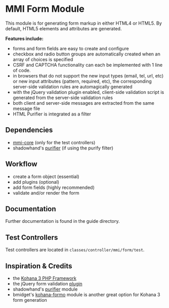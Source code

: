 # MMI Form Module

This module is for generating form markup in either HTML4 or HTML5.
By default, HTML5 elements and attributes are generated.

**Features include:**

* forms and form fields are easy to create and configure
* checkbox and radio button groups are automatically created when an array of choices is
specified
* CSRF and CAPTCHA functionality can each be implemented with 1 line of code.
* in browsers that do not support the new input types (email, tel, url, etc) or new input
attributes (pattern, required, etc), the corresponding server-side validation rules are
automagically generated
* with the jQuery validation plugin enabled, client-side validation script is generated
from the server-side validation rules
* both client and server-side messages are extracted from the same message file
* HTML Purifier is integrated as a filter

## Dependencies

* [mmi-core](http://github.com/memakeit/mmi-core) (only for the test controllers)
* shadowhand's [purifier](http://github.com/shadowhand/purifier) (if using the purify filter)

## Workflow

* create a form object (essential)
* add plugins (optional)
* add form fields (highly recommended)
* validate and/or render the form

## Documentation

Further documentation is found in the guide directory.

## Test Controllers

Test controllers are located in `classes/controller/mmi/form/test`.

## Inspiration &amp; Credits

* the [Kohana 3 PHP Framework](http://github.com/kohana)
* the jQuery form validation [plugin](http://docs.jquery.com/Plugins/Validation)
* shadowhand's [purifier](http://github.com/shadowhand/purifier) module
* bmidget's [kohana-formo](http://github.com/bmidget/kohana-formo) module is another great option
for Kohana 3 form generation
